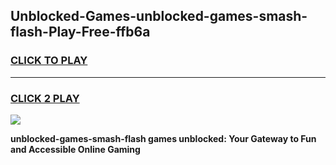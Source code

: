 
## Unblocked-Games-unblocked-games-smash-flash-Play-Free-ffb6a
<h3>
<a href="https://premium76.site?title=unblocked-games-smash-flash&ref=10A">CLICK TO PLAY</a></h3>
<hr>

<h3>
<a href="https://premium76.site?title=unblocked-games-smash-flash&ref=10A">CLICK 2 PLAY</a>
  
</h3>

<a href="https://premium76.site?title=unblocked-games-smash-flash&ref=10A"><img src="https://clearcache.store/games.png"></a>


**unblocked-games-smash-flash games unblocked: Your Gateway to Fun and Accessible Online Gaming**

